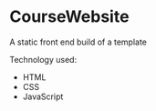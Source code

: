 # CourseWebsite
A static front end build of a template

Technology used:

- HTML
- CSS
- JavaScript
